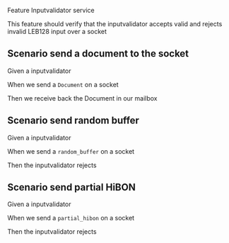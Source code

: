 Feature Inputvalidator service

This feature should verify that the inputvalidator accepts valid and rejects invalid LEB128 input over a socket

## Scenario send a document to the socket

Given a inputvalidator

When we send a `Document` on a socket

Then we receive back the Document in our mailbox


## Scenario send random buffer

Given a inputvalidator

When we send a `random_buffer` on a socket

Then the inputvalidator rejects


## Scenario send partial HiBON

Given a inputvalidator

When we send a `partial_hibon` on a socket

Then the inputvalidator rejects
